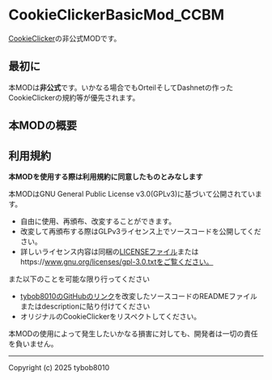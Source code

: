 # CookieClickerBasicMod_CCBM

[CookieClicker](https://orteil.dashnet.org/cookieclicker/)の非公式MODです。

## 最初に
本MODは**非公式**です。いかなる場合でもOrteilそしてDashnetの作ったCookieClickerの規約等が優先されます。

## 本MODの概要

## 利用規約
**本MODを使用する際は利用規約に同意したものとみなします**

本MODはGNU General Public License v3.0(GPLv3)に基づいて公開されています。
* 自由に使用、再頒布、改変することができます。
* 改変して再頒布する際はGLPv3ライセンス上でソースコードを公開してください。
* 詳しいライセンス内容は同梱の[LICENSEファイル](./LICENSE)またはhttps://www.gnu.org/licenses/gpl-3.0.txtをご覧ください。

また以下のことを可能な限り行ってください
* [tybob8010のGitHubのリンク](https://github.com/tybob8010)を改変したソースコードのREADMEファイルまたはdescriptionに貼り付けてください
* オリジナルのCookieClickerをリスペクトしてください。

本MODの使用によって発生したいかなる損害に対しても、開発者は一切の責任を負いません。

---
Copyright (c) 2025 tybob8010
